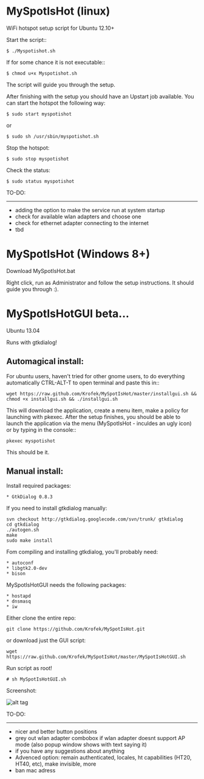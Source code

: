 MySpotIsHot (linux)
===================

WiFi hotspot setup script for Ubuntu 12.10+

Start the script::
	
	$ ./Myspotishot.sh

If for some chance it is not executable::

	$ chmod u+x Myspotishot.sh

The script will guide you through the setup.

After finishing with the setup you should have an Upstart job available.
You can start the hotspot the following way:
	
	$ sudo start myspotishot

or

	$ sudo sh /usr/sbin/myspotishot.sh

Stop the hotspot:

	$ sudo stop myspotishot

Check the status:

	$ sudo status myspotishot

TO-DO:
______

* adding the option to make the service run at system startup
* check for available wlan adapters and choose one
* check for ethernet adapter connecting to the internet
* tbd

MySpotIsHot (Windows 8+)
===================

Download MySpotIsHot.bat

Right click, run as Administrator and follow the setup instructions. It should guide you through :).


MySpotIsHotGUI beta...
==========================
Ubuntu 13.04

Runs with gtkdialog!

Automagical install:
--------------------

For ubuntu users, haven't tried for other gnome users, to do everything automatically CTRL-ALT-T to open terminal and paste this in::

	wget https://raw.github.com/Krofek/MySpotIsHot/master/installgui.sh && chmod +x installgui.sh && ./installgui.sh

This will download the application, create a menu item, make a policy for launching with pkexec. After the setup finishes,
you should be able to launch the application via the menu (MySpotIsHot - inculdes an ugly icon) or by typing in the console::

	pkexec myspotishot

This should be it.


Manual install:
---------------

Install required packages:

	* GtkDialog 0.8.3

If you need to install gtkdialog manually:

	svn checkout http://gtkdialog.googlecode.com/svn/trunk/ gtkdialog
	cd gtkdialog
	./autogen.sh
	make
	sudo make install

Fom compiling and installing gtkdialog, you'll probably need:

	* autoconf
	* libgtk2.0-dev
	* bison
	
MySpotIsHotGUI needs the following packages:

	* hostapd
	* dnsmasq
	* iw

Either clone the entire repo:

	git clone https://github.com/Krofek/MySpotIsHot.git


or download just the GUI script:
	
	wget https://raw.github.com/Krofek/MySpotIsHot/master/MySpotIsHotGUI.sh
	
	
Run script as root!
	
	# sh MySpotIsHotGUI.sh



Screenshot:

![alt tag](https://raw.github.com/Krofek/MySpotIsHot/master/myspotishotgui.png)

TO-DO:
______

* nicer and better button positions
* grey out wlan adapter combobox if wlan adapter doesnt support AP mode (also popup window shows with text saying it)
* if you have any suggestions about anything
* Advenced option: remain authenticated, locales, ht capabilities (HT20, HT40, etc), make invisible, more
* ban mac adress
